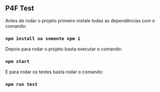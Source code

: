 ## P4F Test

Antes de rodar o projeto primeiro instale todas as dependências com o comando:

### `npm install ou somente npm i`

Depois para rodar o projeto basta executar o comando:

### `npm start`

E para rodar os testes basta rodar o comando:

### `npm run test`
